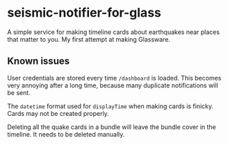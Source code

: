 # seismic-notifier-for-glass

A simple service for making timeline cards about earthquakes near places that
matter to you. My first attempt at making Glassware.

## Known issues

User credentials are stored every time `/dashboard` is loaded. This becomes very
annoying after a long time, because many duplicate notifications will be sent.

The `datetime` format used for `displayTime` when making cards is finicky. Cards
may not be created properly.

Deleting all the quake cards in a bundle will leave the bundle cover in the
timeline. It needs to be deleted manually.

